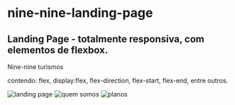 # nine-nine-landing-page
## Landing Page - totalmente responsiva, com elementos de flexbox. 

Nine-nine turismos

contendo:
flex, display:flex, flex-direction, flex-start, flex-end, entre outros.

![landing page](https://user-images.githubusercontent.com/62412557/177630202-cf83891d-a3dd-4282-ad42-a91ec5357e81.png)
![quem somos](https://user-images.githubusercontent.com/62412557/177630199-f37ce3e3-f2cc-413a-b7cc-90f6e18760b9.png)
![planos](https://user-images.githubusercontent.com/62412557/177630190-e29a72cc-b62d-406b-b61a-5fbb068f6500.png)
